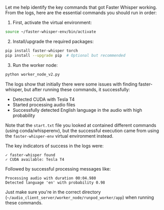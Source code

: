 Let me help identify the key commands that got Faster Whisper working. From the logs, here are the essential commands you should run in order:

1. First, activate the virtual environment:
```bash
source ~/faster-whisper-env/bin/activate
```

2. Install/upgrade the required packages:
```bash
pip install faster-whisper torch
pip install --upgrade pip  # Optional but recommended
```

3. Run the worker node:
```bash
python worker_node_v2.py
```

The logs show that initially there were some issues with finding faster-whisper, but after running these commands, it successfully:
- Detected CUDA with Tesla T4
- Started processing audio files
- Successfully detected English language in the audio with high probability

Note that the `start.txt` file you looked at contained different commands (using conda/whisperenv), but the successful execution came from using the `faster-whisper-env` virtual environment instead.

The key indicators of success in the logs were:
```
✓ faster-whisper found
✓ CUDA available: Tesla T4
```

Followed by successful processing messages like:
```
Processing audio with duration 00:04.980
Detected language 'en' with probability 0.98
```

Just make sure you're in the correct directory (`~/audio_client_server/worker_node/runpod_worker/app`) when running these commands.
